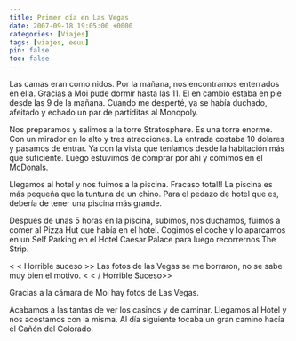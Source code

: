 ```yaml
---
title: Primer día en Las Vegas
date: 2007-09-18 19:05:00 +0000
categories: [Viajes]
tags: [viajes, eeuu]
pin: false
toc: false
---
```

Las camas eran como nidos. Por la mañana, nos encontramos enterrados en ella. Gracias a Moi pude dormir hasta las 11. El en cambio estaba en pie desde las 9 de la mañana. Cuando me desperté, ya se había duchado, afeitado y echado un par de partiditas al Monopoly.

Nos preparamos y salimos a la torre Stratosphere. Es una torre enorme. Con un mirador en lo alto y tres atracciones. La entrada costaba 10 dolares y pasamos de entrar. Ya con la vista que teníamos desde la habitación más que suficiente. Luego estuvimos de comprar por ahí y comimos en el McDonals.

Llegamos al hotel y nos fuimos a la piscina. Fracaso total!! La piscina es más pequeña que la tuntuna de un chino. Para el pedazo de hotel que es, debería de tener una piscina más grande.

Después de unas 5 horas en la piscina, subimos, nos duchamos, fuimos a comer al Pizza Hut que había en el hotel. Cogimos el coche y lo aparcamos en un Self Parking en el Hotel Caesar Palace para luego recorrernos The Strip.

< < Horrible suceso >> Las fotos de las Vegas se me borraron, no se sabe muy bien el motivo. < < / Horrible Suceso>>

Gracias a la cámara de Moi hay fotos de Las Vegas.

Acabamos a las tantas de ver los casinos y de caminar. Llegamos al Hotel y nos acostamos con la misma. Al día siguiente tocaba un gran camino hacía el Cañón del Colorado.